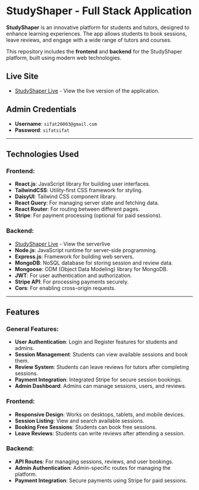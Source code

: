 # StudyShaper - Full Stack Application

**StudyShaper** is an innovative platform for students and tutors, designed to enhance learning experiences. The app allows students to book sessions, leave reviews, and engage with a wide range of tutors and courses.

This repository includes the **frontend** and **backend** for the StudyShaper platform, built using modern web technologies.

## Live Site

- [StudyShaper Live](https://study-sphere-sever.vercel.app/) - View the live version of the application.

## Admin Credentials

- **Username**: `sifat20003@gmail.com`
- **Password**: `sifatsifat`

---

## Technologies Used

### Frontend:

- **React.js**: JavaScript library for building user interfaces.
- **TailwindCSS**: Utility-first CSS framework for styling.
- **DaisyUI**: Tailwind CSS component library.
- **React Query**: For managing server state and fetching data.
- **React Router**: For routing between different pages.
- **Stripe**: For payment processing (optional for paid sessions).

### Backend:
- [StudyShaper Live](https://study-sphere-sever.vercel.app/) - View the serverlive
- **Node.js**: JavaScript runtime for server-side programming.
- **Express.js**: Framework for building web servers.
- **MongoDB**: NoSQL database for storing session and review data.
- **Mongoose**: ODM (Object Data Modeling) library for MongoDB.
- **JWT**: For user authentication and authorization.
- **Stripe API**: For processing payments securely.
- **Cors**: For enabling cross-origin requests.

---

## Features

### General Features:
- **User Authentication**: Login and Register features for students and admins.
- **Session Management**: Students can view available sessions and book them.
- **Review System**: Students can leave reviews for tutors after completing sessions.
- **Payment Integration**: Integrated Stripe for secure session bookings.
- **Admin Dashboard**: Admins can manage sessions, users, and reviews.
  
### Frontend:
- **Responsive Design**: Works on desktops, tablets, and mobile devices.
- **Session Listing**: View and search available sessions.
- **Booking Free Sessions**: Students can book free sessions.
- **Leave Reviews**: Students can write reviews after attending a session.
  
### Backend:
- **API Routes**: For managing sessions, reviews, and user bookings.
- **Admin Authentication**: Admin-specific routes for managing the platform.
- **Payment Integration**: Secure payments using Stripe for paid sessions.

